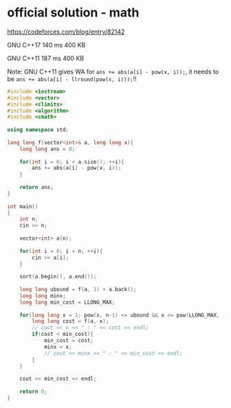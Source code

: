# official solution - math
https://codeforces.com/blog/entry/82142

GNU C++17 140 ms	400 KB

GNU C++11	187 ms	400 KB

Note: GNU C++11 gives WA for `ans += abs(a[i] - pow(x, i));`, it needs to be `ans += abs(a[i] - llround(pow(x, i)));`!!

```cpp
#include <iostream>
#include <vector>
#include <climits>
#include <algorithm>
#include <cmath>
 
using namespace std;
 
long long f(vector<int>& a, long long x){
    long long ans = 0;
    
    for(int i = 0; i < a.size(); ++i){
        ans += abs(a[i] - pow(x, i));
    }
    
    return ans;
}
 
int main()
{
    int n;
    cin >> n;
    
    vector<int> a(n);
    
    for(int i = 0; i < n; ++i){
        cin >> a[i];
    }
    
    sort(a.begin(), a.end());
    
    long long ubound = f(a, 1) + a.back();
    long long minx;
    long long min_cost = LLONG_MAX;
 
    for(long long x = 1; pow(x, n-1) <= ubound && x <= pow(LLONG_MAX, 1.0/(n-1)); ++x){
        long long cost = f(a, x);
        // cout << x << " : " << cost << endl;
        if(cost < min_cost){
            min_cost = cost;
            minx = x;
            // cout << minx << " : " << min_cost << endl;
        }
    }
    
    cout << min_cost << endl;
    
    return 0;
}
```

